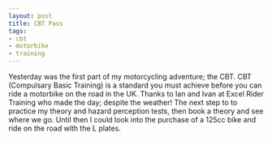 ```yaml
---
layout: post
title: CBT Pass
tags:
- cbt
- motorbike
- training
---
```

Yesterday was the first part of my motorcycling adventure; the CBT. CBT (Compulsary Basic Training) is a standard you must achieve before you can ride a motorbike on the road in the UK. Thanks to Ian and Ivan at Excel Rider Training who made the day; despite the weather! The next step to to practice my theory and hazard perception tests, then book a theory and see where we go. Until then I could look into the purchase of a 125cc bike and ride on the road with the L plates.
